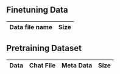 ##  Finetuning Data


| Data file name | Size |
| --- | ---: |


## Pretraining Dataset


| Data | Chat File | Meta Data | Size |
| --- |  --- |  --- | ---: |


